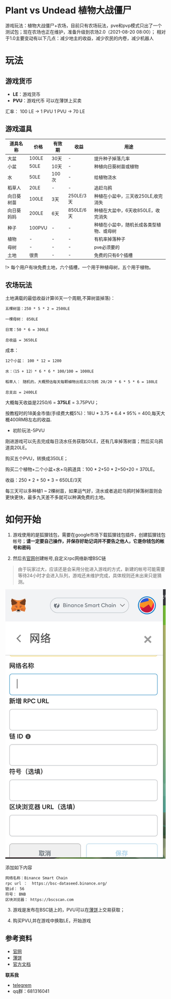 # Plant vs Undead 植物大战僵尸

游戏玩法：植物大战僵尸+农场，目前只有农场玩法，pve和pvp模式只出了一个测试包；现在农场也正在维护，准备升级到农场2.0（2021-08-20 08:00）；
相对于1.0主要变动有以下几点：减少地主的收益，减少农民的内卷，减少机器人


# 玩法


## 游戏货币

+ **LE**：游戏货币
+ **PVU**：游戏代币 可以在薄饼上买卖


汇率：
100 LE -> 1  PVU
1 PVU -> 70 LE 


## 游戏道具

道具名称 | 价格 | 有效期 | 收益 | 用途
--- | --- | --- | --- | ---
大盆 | 100LE | 30天 | - | 提升种子掉落几率
小盆 | 50LE | 10天 | - | 种植向日葵树苗或植物
水 | 50LE | 100次 | - | 给植物浇水
稻草人 | 20LE | - | - | 追赶乌鸦
向日葵树苗 | 100LE | 3天 | 250LE/3天 | 种植在小盆中，三天收250LE,收完消失
向日葵妈妈 | 200LE | 6天 | 850LE/6天 | 种植在大盆中，6天收850LE，收完消失
种子 | 100PVU | - | - | 种植在小盆中，随机长成各类型植物、或母树
植物 | - | - | - | 有机率掉落种子
母树 | - | - | - | pve必须要的
土地 | 很贵 | - | - | 免费的只有6个插槽

!> 每个用户有块免费土地，六个插槽，一个用于种植母树，五个用于植物。

## 农场玩法

土地满载的最低收益计算(6天一个周期,不算树苗掉落)：

	五棵树苗：250 * 5 * 2 = 2500LE

	一棵母树： 850LE

	日常：50 * 6 = 300LE

	总收益 = 3650LE

成本：

	12个小盆： 100 * 12 = 1200

	水：（15 + 12）* 6 * 6 * 100/100 = 1000LE

	稻草人： 随机的，大概预估每天每颗植物出现五只乌鸦 20/20 * 6 * 5 * 6 = 180LE

	总支出 = 2400LE

大概每天收益是2250/6 = **375LE** = 3.75PVU；

按教程时的18美金市值(手续费大概5%)：18U * 3.75 * 6.4 * 95% = 400,每天大概400RMB左右的收益.

+ 初阶玩法-5PVU

刚进游戏可以先去完成每日浇水任务获取50LE，还有几率掉落树苗；然后买乌鸦道具20LE。

购买五个PVU，转换成350LE；

购买二个植物+二个小盆+水+乌鸦道具：100 * 2+50 * 2+50+20 = 370LE。

收益：250 * 2 + 50 * 3 = 650LE/3天

每三天可以多种植1 ~ 2棵树苗，如果运气好，浇水或者追赶乌鸦时掉落树苗则会更快更快，最多九天差不多就可以种满免费的土地。


# 如何开始

1. 游戏使用的是狐狸钱包，需要在google市场下载狐狸钱包插件，创建狐狸钱包帐号；**请一定要自己操作，并保存好助记词并不要告之他人，它是你钱包的帐号和密码**

2. 然后去[官网](https://plantvsundead.com/)创建帐号,自定义rpc网络新增BSC链

> 由于玩家过大，应该还是会采用分批进入游戏的方式，新建的帐号可能需要等待24小时才会进入队列，游戏还未维护完成，具体规则还未出来只是猜测。

![HULI](./images/huli.jpg)

添加如下内容
```
网络名称：Binance Smart Chain
rpc url ：  https://bsc-dataseed.binance.org/
链id： 56
符号： BNB
区块浏览器： https://bscscan.com
```

3. 游戏是发布在BSC链上的，PVU可以在[薄饼](https://pancakeswap.finance/swap?outputCurrency=0x31471e0791fcdbe82fbf4c44943255e923f1b794)上交易获取；

4. 购买PVU,并在游戏中换取LE，开始游戏

## 参考资料

+ [官网](https://plantvsundead.com/)
+ [薄饼](https://pancakeswap.finance/swap?outputCurrency=0x31471e0791fcdbe82fbf4c44943255e923f1b794)
+ [官方文档](https://plantvsundead.medium.com/)


**联系我**

+ [telegrem](https://t.me/playforearn)
+ qq群：681316041









